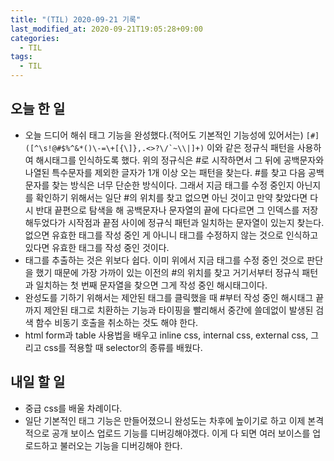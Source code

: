 ```yaml
---
title: "(TIL) 2020-09-21 기록"
last_modified_at: 2020-09-21T19:05:28+09:00
categories:
  - TIL
tags:
  - TIL
---
```


## 오늘 한 일
- 오늘 드디어 해쉬 태그 기능을 완성했다.(적어도 기본적인 기능성에 있어서는) ```[#]([^\s!@#$%^&*()\-=\+[{\]},.<>?\/`~\\|]+)``` 이와 같은 정규식 패턴을 사용하여 해시태그를 인식하도록 했다. 위의 정규식은 #로 시작하면서 그 뒤에 공백문자와 나열된 특수문자를 제외한 글자가 1개 이상 오는 패턴을 찾는다. #를 찾고 다음 공백 문자를 찾는 방식은 너무 단순한 방식이다. 그래서 지금 태그를 수정 중인지 아닌지를 확인하기 위해서는 일단 #의 위치를 찾고 없으면 아닌 것이고 만약 찾았다면 다시 반대 끝편으로 탐색을 해 공백문자나 문자열의 끝에 다다르면 그 인덱스를 저장해두었다가 시작점과 끝점 사이에 정규식 패턴과 일치하는 문자열이 있는지 찾는다. 없으면 유효한 태그를 작성 중인 게 아니니 태그를 수정하지 않는 것으로 인식하고 있다면 유효한 태그를 작성 중인 것이다.
- 태그를 추출하는 것은 위보다 쉽다. 이미 위에서 지금 태그를 수정 중인 것으로 판단을 했기 때문에 가장 가까이 있는 이전의 #의 위치를 찾고 거기서부터 정규식 패턴과 일치하는 첫 번째 문자열을 찾으면 그게 작성 중인 해시태그이다.
- 완성도를 기하기 위해서는 제안된 태그를 클릭했을 때 #부터 작성 중인 해시태그 끝까지 제안된 태그로 치환하는 기능과 타이핑을 빨리해서 중간에 쓸데없이 발생된 검색 함수 비동기 호출을 취소하는 것도 해야 한다.
- html form과 table 사용법을 배우고 inline css, internal css, external css, 그리고 css를 적용할 때 selector의 종류를 배웠다.

## 내일 할 일
- 중급 css를 배울 차례이다.
- 일단 기본적인 태그 기능은 만들어졌으니 완성도는 차후에 높이기로 하고 이제 본격적으로 공개 보이스 업로드 기능를 디버깅해야겠다. 이게 다 되면 여러 보이스를 업로드하고 불러오는 기능을 디버깅해야 한다.